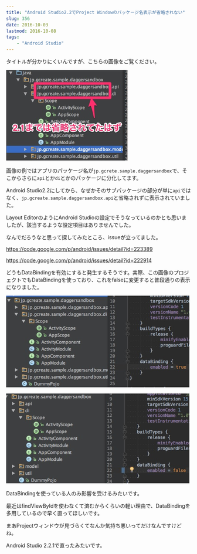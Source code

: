 ```yaml
---
title: "Android Studio2.2でProject Windowのパッケージ名表示が省略されない"
slug: 356
date: 2016-10-03
lastmod: 2016-10-08
tags:
    - "Android Studio"
---
```


タイトルが分かりにくいんですが、こちらの画像をご覧ください。

![パッケージ名が省略されない](8961b8e31c9b37f4ed932fc143e5f50f.jpg)

画像の例ではアプリのパッケージ名が`jp.gcrete.sample.daggersandbox`で、そこからさらに`api`とか`di`とかのパッケージに分化してます。

Android Studio2.2にしてから、なぜかそのサブパッケージの部分が単に`api`ではなく、`jp.gcreate.sample.daggersandbox.api`と省略されずに表示されていました。

Layout EditorのようにAndroid Studioの設定でそうなっているのかとも思いましたが、該当するような設定項目はありませんでした。

なんでだろうなと思って探してみたところ、issueが立ってました。

<a href="https://code.google.com/p/android/issues/detail?id=223389">https://code.google.com/p/android/issues/detail?id=223389</a>

<a href="https://code.google.com/p/android/issues/detail?id=222914">https://code.google.com/p/android/issues/detail?id=222914</a>

どうもDataBindingを有効にすると発生するそうです。実際、この画像のプロジェクトでもDataBindingを使っており、これをfalseに変更すると普段通りの表示になりました。

![DataBindingTrue](DataBindingTrue.jpg)

![DataBindingFalse](DataBindingFalse.jpg)

DataBindingを使っている人のみ影響を受けるみたいです。

最近はfindViewByIdを使わなくて済むからくらいの軽い理由で、DataBindingを多用しているので早く直ってほしいです。

まあProjectウィンドウが見づらくてなんか気持ち悪いってだけなんですけどね。

Android Studio 2.2.1で直ったみたいです。


  